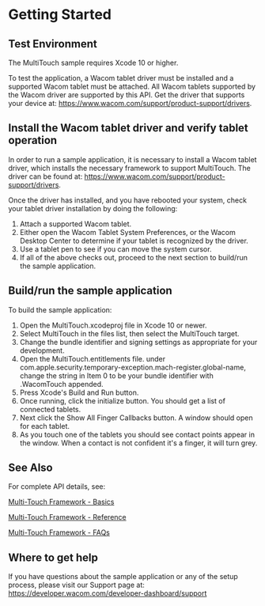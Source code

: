 # Getting Started

## Test Environment
The MultiTouch sample requires Xcode 10 or higher.

To test the application, a Wacom tablet driver must be installed and a supported Wacom tablet must be attached. All Wacom tablets supported by the Wacom driver are supported by this API. Get the driver that supports your device at: https://www.wacom.com/support/product-support/drivers.

## Install the Wacom tablet driver and verify tablet operation
In order to run a sample application, it is necessary to install a Wacom tablet driver, which installs the necessary framework to support MultiTouch. The driver can be found at: https://www.wacom.com/support/product-support/drivers. 

Once the driver has installed, and you have rebooted your system, check your tablet driver installation by doing the following:

1. Attach a supported Wacom tablet.
1. Either open the Wacom Tablet System Preferences, or the Wacom Desktop Center to determine if your tablet is recognized by the driver.
1. Use a tablet pen to see if you can move the system cursor.
1. If all of the above checks out, proceed to the next section to build/run the sample application.

## Build/run the sample application
To build the sample application:

1. Open the MultiTouch.xcodeproj file in Xcode 10 or newer.
2. Select MultiTouch in the files list, then select the MultiTouch target.
3. Change the bundle identifier and signing settings as appropriate for your development.
4. Open the MultiTouch.entitlements file.
under com.apple.security.temporary-exception.mach-register.global-name, change the string in Item 0 to be your bundle identifier with .WacomTouch appended.
5. Press Xcode's Build and Run button.
6. Once running, click the initialize button.  You should get a list of connected tablets.
7. Next click the Show All Finger Callbacks button.  A window should open for each tablet.
8. As you touch one of the tablets you should see contact points appear in the window.  When a contact is not confident it's a finger, it will turn grey.


## See Also  

For complete API details, see:  

[Multi-Touch Framework - Basics](https://developer-docs.wacom.com/intuos-cintiq-business-tablets/docs/multitouch-framework-basics)  

[Multi-Touch Framework - Reference](https://developer-docs.wacom.com/intuos-cintiq-business-tablets/docs/multitouch-framework-reference)  

[Multi-Touch Framework - FAQs](https://developer-support.wacom.com/hc/en-us/articles/12845526953239)  

## Where to get help
If you have questions about the sample application or any of the setup process, please visit our Support page at: https://developer.wacom.com/developer-dashboard/support 